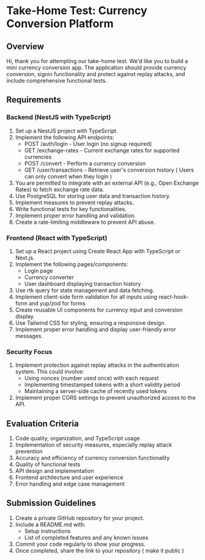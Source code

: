 # Take-Home Test: Currency Conversion Platform

## Overview
Hi, thank you for attempting our take-home test. We'd like you to build a mini currency conversion app. 
The application should provide currency conversion, signin functionality and protect against replay attacks, and include comprehensive functional tests.

## Requirements

### Backend (NestJS with TypeScript)
1. Set up a NestJS project with TypeScript.
2. Implement the following API endpoints:
   - POST /auth/login - User login (no signup required)
   - GET /exchange-rates - Current exchange rates for supported currencies
   - POST /convert - Perform a currency conversion
   - GET /user/transactions - Retrieve user's conversion history ( Users can only convert when they login )
3. You are permitted to integrate with an external API (e.g., Open Exchange Rates) to fetch exchange rate data.
4. Use PostgreSQL for storing user data and transaction history.
5. Implement measures to prevent replay attacks.
6. Write functional tests for key functionalities.
7. Implement proper error handling and validation.
8. Create a rate-limiting middleware to prevent API abuse.

### Frontend (React with TypeScript)
1. Set up a React project using Create React App with TypeScript or Next.js.
2. Implement the following pages/components:
   - Login page
   - Currency converter
   - User dashboard displaying transaction history
3. Use rtk query for state management and data fetching.
5. Implement client-side form validation for all inputs using react-hook-form and yup/zod for forms
6. Create reusable UI components for currency input and conversion display.
7. Use Tailwind CSS for styling, ensuring a responsive design.
8. Implement proper error handling and display user-friendly error messages.

### Security Focus
1. Implement protection against replay attacks in the authentication system. This could involve:
   - Using nonces (number used once) with each request
   - Implementing timestamped tokens with a short validity period
   - Maintaining a server-side cache of recently used tokens
2. Implement proper CORS settings to prevent unauthorized access to the API.


## Evaluation Criteria

1. Code quality, organization, and TypeScript usage
2. Implementation of security measures, especially replay attack prevention
3. Accuracy and efficiency of currency conversion functionality
4. Quality of functional tests
5. API design and implementation
6. Frontend architecture and user experience
7. Error handling and edge case management

## Submission Guidelines

1. Create a private GitHub repository for your project.
2. Include a README.md with:
   - Setup instructions
   - List of completed features and any known issues
3. Commit your code regularly to show your progress.
4. Once completed, share the link to your repository ( make it public )